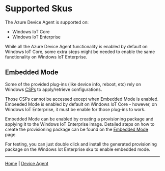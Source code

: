 # Supported Skus

The Azure Device Agent is supported on:

- Windows IoT Core
- Windows IoT Enterprise

While all the Azure Device Agent functionality is enabled by default on Windows IoT Core, some extra steps might be needed to enable the same functionality on Windows IoT Enterprise.

## Embedded Mode

Some of the provided plug-ins (like device info, reboot, etc) rely on Windows [CSPs](https://docs.microsoft.com/en-us/windows/client-management/mdm/configuration-service-provider-reference) to apply/retrieve configurations.

Those CSPs cannot be accessed except when Embedded Mode is enabled. Embeeded Mode is enabled by default on Windows IoT Core - however, on Windows IoT Enterprise, it must be enable for those plug-ins to work.

Embedded Mode can be enabled by creating a provisioning package and applying it to the Windows IoT Enterprise image. Detailed steps on how to create the provisioning package can be found on the [Embedded Mode](https://docs.microsoft.com/en-us/windows/iot-core/develop-your-app/embeddedmode) page.

For testing, you can just double click and install the generated provisioning package on the Windows Iot Enterprise sku to enable embedded mode.

----

[Home](../../README.md) | [Device Agent](device-agent.md)
